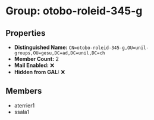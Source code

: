 # Group: otobo-roleid-345-g

## Properties

- **Distinguished Name:** `CN=otobo-roleid-345-g,OU=unil-groups,OU=gesu,DC=ad,DC=unil,DC=ch`
- **Member Count:** 2
- **Mail Enabled:** ❌
- **Hidden from GAL:** ❌

## Members

- aterrier1
- ssala1
